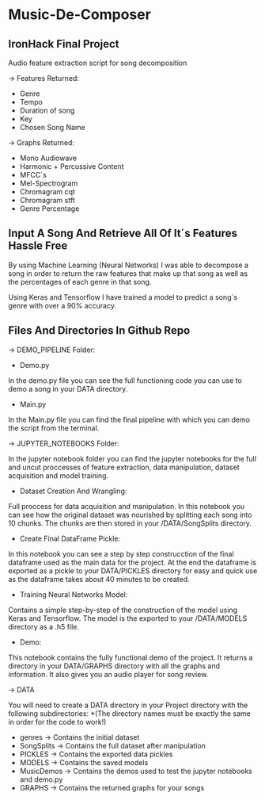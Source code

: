# Music-De-Composer

## IronHack Final Project ##

Audio feature extraction script for song decomposition

-> Features Returned:                

- Genre
- Tempo
- Duration of song
- Key
- Chosen Song Name

-> Graphs Returned:

- Mono Audiowave
- Harmonic + Percussive Content
- MFCC´s 
- Mel-Spectrogram
- Chromagram cqt
- Chromagram stft
- Genre Percentage

## Input A Song And Retrieve All Of It´s Features Hassle Free

By using Machine Learning (Neural Networks) I was able to decompose a song in order to return the raw features that make up that song as well as the percentages of each genre in that song.

Using Keras and Tensorflow I have trained a model to predict a song´s genre with over a 90% accuracy.

## Files And Directories In Github Repo

-> DEMO_PIPELINE Folder:

- Demo.py

In the demo.py file you can see the full functioning code you can use to demo a song in your DATA directory.

- Main.py

In the Main.py file you can find the final pipeline with which you can demo the script from the terminal.

-> JUPYTER_NOTEBOOKS Folder:

In the jupyter notebook folder you can find the jupyter notebooks for the full and uncut proccesses of feature extraction, data manipulation, dataset acquisition and model training.

- Dataset Creation And Wrangling:

Full proccess for data acquisition and manipulation. In this notebook you can see how the original dataset was nourished by splitting each song into 10 chunks. The chunks are then stored in your /DATA/SongSplits directory.

- Create Final DataFrame Pickle:

In this notebook you can see a step by step construcction of the final dataframe used as the main data for the project. At the end the dataframe is exported as a pickle to your DATA/PICKLES directory for easy and quick use as the dataframe takes about 40 minutes to be created.

- Training Neural Networks Model:

Contains a simple step-by-step of the construction of the model using Keras and Tensorflow. The model is the exported to your /DATA/MODELS directory as a .h5 file.

- Demo:

This notebook contains the fully functional demo of the project. It returns a directory in your DATA/GRAPHS directory with all the graphs and information. It also gives you an audio player for song review.

-> DATA

You will need to create a DATA directory in your Project directory with the following subdirectories: 
*(The directory names must be exactly the same in order for the code to work!)

- genres -> Contains the initial dataset 
- SongSplits -> Contains the full dataset after manipulation
- PICKLES -> Contains the exported data pickles
- MODELS -> Contains the saved models 
- MusicDemos -> Contains the demos used to test the jupyter notebooks and demo.py
- GRAPHS -> Contains the returned graphs for your songs

